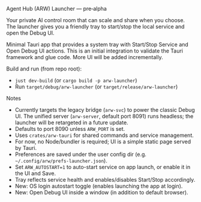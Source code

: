 Agent Hub (ARW) Launcher — pre‑alpha

Your private AI control room that can scale and share when you choose. The launcher gives you a friendly tray to start/stop the local service and open the Debug UI.

Minimal Tauri app that provides a system tray with Start/Stop Service and
Open Debug UI actions. This is an initial integration to validate the Tauri
framework and glue code. More UI will be added incrementally.

Build and run (from repo root):

- `just dev-build` (or `cargo build -p arw-launcher`)
- Run `target/debug/arw-launcher` (or `target/release/arw-launcher`)

Notes
- Currently targets the legacy bridge (`arw-svc`) to power the classic Debug UI. The unified server (`arw-server`, default port 8091) runs headless; the launcher will be retargeted in a future update.
- Defaults to port 8090 unless `ARW_PORT` is set.
- Uses `crates/arw-tauri` for shared commands and service management.
- For now, no Node/bundler is required; UI is a simple static page served by Tauri.
- Preferences are saved under the user config dir (e.g. `~/.config/arw/prefs-launcher.json`).
- Set `ARW_AUTOSTART=1` to auto-start service on app launch, or enable it in the UI and Save.
- Tray reflects service health and enables/disables Start/Stop accordingly.
- New: OS login autostart toggle (enables launching the app at login).
- New: Open Debug UI inside a window (in addition to default browser).

